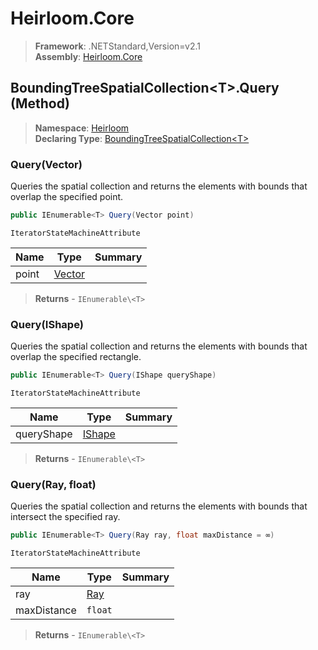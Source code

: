 # Heirloom.Core

> **Framework**: .NETStandard,Version=v2.1  
> **Assembly**: [Heirloom.Core][0]

## BoundingTreeSpatialCollection\<T>.Query (Method)

> **Namespace**: [Heirloom][0]  
> **Declaring Type**: [BoundingTreeSpatialCollection\<T>][1]

### Query(Vector)

Queries the spatial collection and returns the elements with bounds that overlap the specified point.

```cs
public IEnumerable<T> Query(Vector point)
```

`IteratorStateMachineAttribute`

| Name  | Type        | Summary |
|-------|-------------|---------|
| point | [Vector][2] |         |

> **Returns** - `IEnumerable\<T>`

### Query(IShape)

Queries the spatial collection and returns the elements with bounds that overlap the specified rectangle.

```cs
public IEnumerable<T> Query(IShape queryShape)
```

`IteratorStateMachineAttribute`

| Name       | Type        | Summary |
|------------|-------------|---------|
| queryShape | [IShape][3] |         |

> **Returns** - `IEnumerable\<T>`

### Query(Ray, float)

Queries the spatial collection and returns the elements with bounds that intersect the specified ray.

```cs
public IEnumerable<T> Query(Ray ray, float maxDistance = ∞)
```

`IteratorStateMachineAttribute`

| Name        | Type     | Summary |
|-------------|----------|---------|
| ray         | [Ray][4] |         |
| maxDistance | `float`  |         |

> **Returns** - `IEnumerable\<T>`

[0]: ../../../Heirloom.Core.md
[1]: ../BoundingTreeSpatialCollection[T].md
[2]: ../Vector.md
[3]: ../IShape.md
[4]: ../Ray.md

